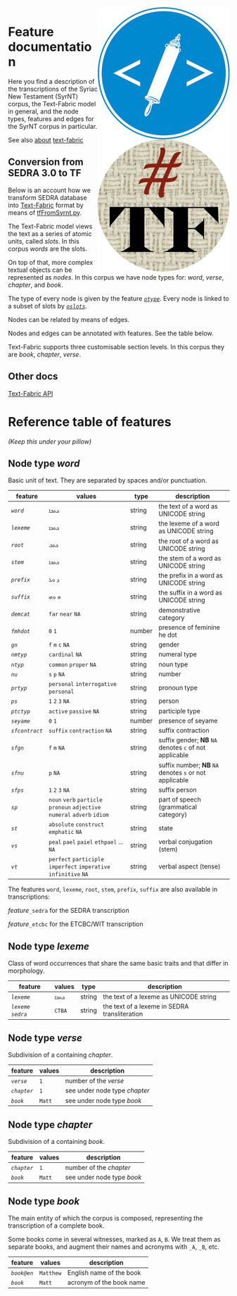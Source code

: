 <img src="images/etcbc.png" align="right"/>
<img src="images/tf.png" align="right"/>

Feature documentation
=====================

Here you find a description of the transcriptions of the Syriac New Testament (SyrNT) corpus, the
Text-Fabric model in general, and the node types, features and edges for the
SyrNT corpus in particular.

See also [about](about.md) [text-fabric](textfabric.md)

Conversion from SEDRA 3.0 to TF
---------------------------------

Below is an account how we transform SEDRA database into
[Text-Fabric](https://github.com/annotation/text-fabric) format by means of
[tfFromSyrnt.py](../programs/tfFromSyrnt.py).

The Text-Fabric model views the text as a series of atomic units, called
*slots*. In this corpus *words* are the slots.

On top of that, more complex textual objects can be represented as *nodes*. In
this corpus we have node types for: *word*, *verse*,
*chapter*, and *book*.

The type of every node is given by the feature
[*`otype`*](https://annotation.github.io/text-fabric/tf/cheatsheet.html#special-node-feature-otype).
Every node is linked to a subset of slots by
[*`oslots`*](https://annotation.github.io/text-fabric/tf/cheatsheet.html#special-edge-feature-oslots).

Nodes can be related by means of edges.

Nodes and edges can be annotated with features. See the table below.

Text-Fabric supports three customisable section levels. In this corpus they are
*book*, *chapter*, *verse*.

Other docs
----------

[Text-Fabric API](https://annotation.github.io/text-fabric/tf/cheatsheet.html)

Reference table of features
===========================

*(Keep this under your pillow)*

Node type *word*
-------------------------

Basic unit of text. They are separated by spaces and/or punctuation.

feature | values |  type | description
------- | ------ | ------ | ----
*`word`* | `ܟܬܒܐ` | string | the text of a word as UNICODE string
*`lexeme`* | `ܟܬܒܐ` | string | the lexeme of a word as UNICODE string
*`root`* | `ܟܬܒ` | string | the root of a word as UNICODE string
*`stem`* | `ܟܬܒܐ` | string | the stem of a word as UNICODE string
*`prefix`* | `ܕ` `ܘܠ` | string | the prefix in a word as UNICODE string
*`suffix`* | `ܗ` `ܘܗܝ` | string | the suffix in a word as UNICODE string
*`demcat`* | `far` `near` `NA` | string | demonstrative category
*`fmhdot`* | `0` `1` | number | presence of feminine he dot
*`gn`* | `f` `m` `c` `NA` | string | gender
*`nmtyp`* | `cardinal` `NA` | string | numeral type
*`ntyp`* | `common` `proper` `NA` | string | noun type
*`nu`* | `s` `p` `NA` | string | number
*`prtyp`* | `personal` `interrogative` `personal` | string | pronoun type
*`ps`* | `1` `2` `3` `NA` | string | person
*`ptctyp`* | `active` `passive` `NA` | string | participle type
*`seyame`* | `0` `1` | number | presence of seyame
*`sfcontract`* | `suffix` `contraction` `NA` | string | suffix contraction
*`sfgn`* | `f` `m` `NA`| string | suffix gender; **NB** `NA` denotes `c` of not applicable
*`sfnu`* | `p` `NA` | string | suffix number; **NB** `NA` denotes `s` or not applicable
*`sfps`* | `1` `2` `3` `NA` | string | suffix person
*`sp`* | `noun` `verb` `particle` `pronoun` `adjective` `numeral` `adverb` `idiom` | string | part of speech (grammatical category)
*`st`* | `absolute` `construct` `emphatic` `NA` | string | state
*`vs`* | `peal` `pael` `paiel` `ethpael` ... `NA` | string | verbal conjugation (stem)
*`vt`* | `perfect` `participle` `imperfect` `imperative` `infinitive` `NA` | string | verbal aspect (tense)

The features `word`, `lexeme`, `root`, `stem`, `prefix`, `suffix` are also available in transcriptions:

*feature*`_sedra` for the SEDRA transcription

*feature*`_etcbc` for the ETCBC/WIT transcription

Node type *lexeme*
-------------------------

Class of word occurrences that share the same basic traits and that differ
in morphology.

feature | values |  type | description
------- | ------ | ------ | ----
*`lexeme`* | `ܟܬܒܐ` | string | the text of a lexeme as UNICODE string
*`lexeme sedra`* | `CTBA` | string | the text of a lexeme in SEDRA transliteration
Node type *verse*
-------------------------

Subdivision of a containing *chapter*. 

feature | values | description
------- | ------ | ------
*`verse`* | `1` | number of the *verse*
*`chapter`* | `1` | see under node type *chapter*
*`book`* | `Matt` | see under node type *book*

Node type *chapter*
-----------------------------

Subdivision of a containing *book*.

feature | values | description
------- | ------ | ------
*`chapter`* | `1` | number of the *chapter*
*`book`* | `Matt` | see under node type *book*

Node type *book*
-----------------------------

The main entity of which the corpus is composed, representing the transcription
of a complete book.

Some books come in several witnesses, marked as `A`, `B`. 
We treat them as separate books, and augment their names and acronyms with `_A`, `_B`, etc.

feature | values | description
------- | ------ | ------
*`book@en`* | `Matthew` | English name of the book
*`book`* | `Matt` | acronym of the book name

